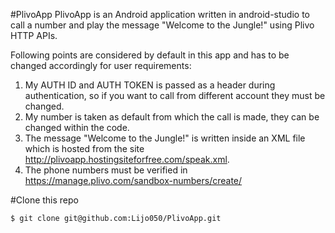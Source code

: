 #PlivoApp
PlivoApp is an Android application written in android-studio to call a number and play the message "Welcome to the Jungle!" using Plivo HTTP APIs.

Following points are considered by default in this app and has to be changed accordingly for user requirements:

1. My AUTH ID and AUTH TOKEN is passed as a header during authentication, so if you want to call from different account they must be changed. 
2. My number is taken as default from which the call is made, they can be changed within the code.
3. The message "Welcome to the Jungle!" is written inside an XML file which is hosted from the site http://plivoapp.hostingsiteforfree.com/speak.xml.
4. The phone numbers must be verified in https://manage.plivo.com/sandbox-numbers/create/ 

#Clone this repo
```
$ git clone git@github.com:Lijo050/PlivoApp.git
```
